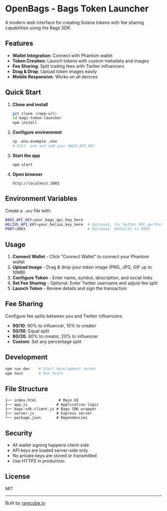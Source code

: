 # OpenBags - Bags Token Launcher

A modern web interface for creating Solana tokens with fee sharing capabilities using the Bags SDK.

## Features

- **Wallet Integration**: Connect with Phantom wallet
- **Token Creation**: Launch tokens with custom metadata and images
- **Fee Sharing**: Split trading fees with Twitter influencers
- **Drag & Drop**: Upload token images easily
- **Mobile Responsive**: Works on all devices

## Quick Start

1. **Clone and install**
   ```bash
   git clone <repo-url>
   cd bags-token-launcher
   npm install
   ```

2. **Configure environment**
   ```bash
   cp .env.example .env
   # Edit .env and add your BAGS_API_KEY
   ```

3. **Start the app**
   ```bash
   npm start
   ```

4. **Open browser**
   ```
   http://localhost:3003
   ```

## Environment Variables

Create a `.env` file with:

```bash
BAGS_API_KEY=your_bags_api_key_here
HELIUS_API_KEY=your_helius_key_here  # Optional, for better RPC performance
PORT=3003                            # Optional, defaults to 3003
```

## Usage

1. **Connect Wallet** - Click "Connect Wallet" to connect your Phantom wallet
2. **Upload Image** - Drag & drop your token image (PNG, JPG, GIF up to 10MB)
3. **Configure Token** - Enter name, symbol, description, and social links
4. **Set Fee Sharing** - Optional: Enter Twitter username and adjust fee split
5. **Launch Token** - Review details and sign the transaction

## Fee Sharing

Configure fee splits between you and Twitter influencers:
- **90/10**: 90% to influencer, 10% to creator
- **50/50**: Equal split
- **80/20**: 80% to creator, 20% to influencer
- **Custom**: Set any percentage split

## Development

```bash
npm run dev    # Start development server
npm test       # Run tests
```

## File Structure

```
├── index.html          # Main UI
├── app.js             # Application logic
├── bags-sdk-client.js # Bags SDK wrapper
├── server.js          # Express server
└── package.json       # Dependencies
```

## Security

- All wallet signing happens client-side
- API keys are loaded server-side only
- No private keys are stored or transmitted
- Use HTTPS in production

## License

MIT

---

Built by [rarecube.tv](https://rarecube.tv)
